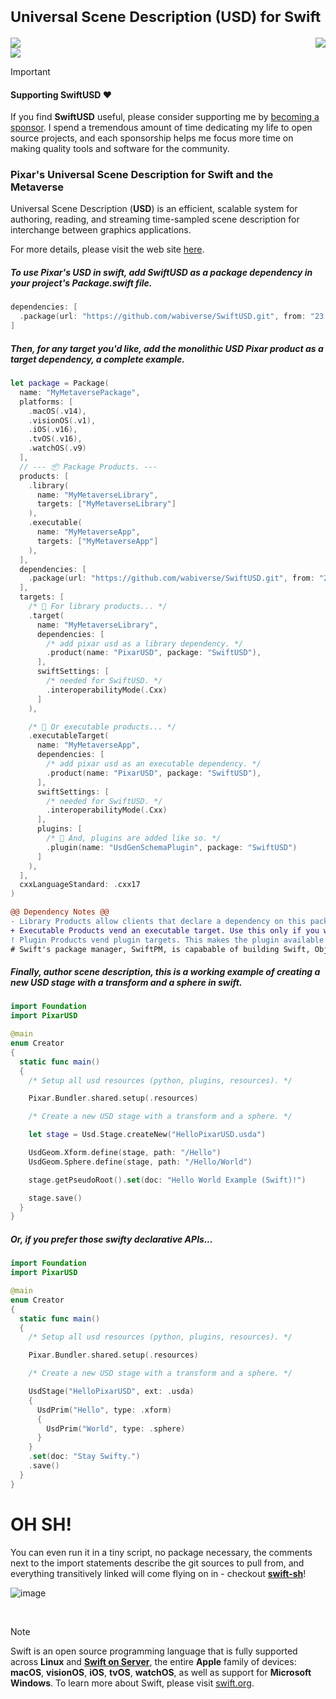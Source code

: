 # <sub>Universal Scene Description (USD) for Swift</sub>
<sup>
  <div>
    <a href="https://wabi.foundation/pixarusd/documentation/pixarusd">
      <img align=top src="https://img.shields.io/badge/Swift_USD_API_Docs-DocumentationSource?style=for-the-badge&color=F05138&logo=swift&logoColor=white">
    </a>
    <a href="mailto:devs@wabi.foundation?subject=%5BSwiftUSD%20Linux%20Inquiry%5D%20">
      <img align=right src="https://img.shields.io/badge/Linux_|_Support-LinuxAttr?style=for-the-badge&color=003366&logo=linuxFoundation">
    </a>
  </div>
</sup>

<image align=top src="https://www.dropbox.com/scl/fi/cmqz171jkketkvpyojtbx/swiftyusd.png?rlkey=rosui4p7dv410eqvztmynhz56&raw=1">

> [!IMPORTANT]
> #### Supporting SwiftUSD ❤️
> If you find **SwiftUSD** useful, please consider supporting me by [becoming a sponsor](https://github.com/sponsors/wabiverse). I spend a tremendous amount of time dedicating my life to open source projects, and each sponsorship helps me focus more time on making quality tools and software for the community.

### Pixar's Universal Scene Description for Swift and the Metaverse

Universal Scene Description (**USD**) is an efficient, scalable system for
authoring, reading, and streaming time-sampled scene description for
interchange between graphics applications.

For more details, please visit the web site [here](http://openusd.org).

##### To use Pixar's USD in swift, add SwiftUSD as a package dependency in your project's Package.swift file.
```swift
dependencies: [
  .package(url: "https://github.com/wabiverse/SwiftUSD.git", from: "23.11.27"),
]
```


##### Then, for any target you'd like, add the monolithic USD **Pixar** product as a target dependency, a complete example.
```swift
let package = Package(
  name: "MyMetaversePackage",
  platforms: [
    .macOS(.v14),
    .visionOS(.v1),
    .iOS(.v16),
    .tvOS(.v16),
    .watchOS(.v9)
  ],
  // --- 📦 Package Products. ---
  products: [
    .library(
      name: "MyMetaverseLibrary",
      targets: ["MyMetaverseLibrary"]
    ),
    .executable(
      name: "MyMetaverseApp",
      targets: ["MyMetaverseApp"]
    ),
  ],
  dependencies: [
    .package(url: "https://github.com/wabiverse/SwiftUSD.git", from: "23.11.27")
  ],
  targets: [
    /* 📕 For library products... */
    .target(
      name: "MyMetaverseLibrary",
      dependencies: [
        /* add pixar usd as a library dependency. */
        .product(name: "PixarUSD", package: "SwiftUSD"),
      ],
      swiftSettings: [
        /* needed for SwiftUSD. */
        .interoperabilityMode(.Cxx)
      ]
    ),

    /* 📗 Or executable products... */
    .executableTarget(
      name: "MyMetaverseApp",
      dependencies: [
        /* add pixar usd as an executable dependency. */
        .product(name: "PixarUSD", package: "SwiftUSD"),
      ],
      swiftSettings: [
        /* needed for SwiftUSD. */
        .interoperabilityMode(.Cxx)
      ],
      plugins: [
        /* 📙 And, plugins are added like so. */
        .plugin(name: "UsdGenSchemaPlugin", package: "SwiftUSD")
      ]
    ),
  ],
  cxxLanguageStandard: .cxx17
)
```

```diff
@@ Dependency Notes @@
- Library Products allow clients that declare a dependency on this package to use the package’s functionality.
+ Executable Products vend an executable target. Use this only if you want to make the executable available to clients.
! Plugin Products vend plugin targets. This makes the plugin available to clients that integrate the Swift package.
# Swift's package manager, SwiftPM, is capabable of building Swift, Objective-C/C++, and C/C++ code.
```

##### Finally, author scene description, this is a working example of creating a new USD stage with a transform and a sphere in swift.
```swift
import Foundation
import PixarUSD

@main
enum Creator
{
  static func main()
  {
    /* Setup all usd resources (python, plugins, resources). */

    Pixar.Bundler.shared.setup(.resources)

    /* Create a new USD stage with a transform and a sphere. */

    let stage = Usd.Stage.createNew("HelloPixarUSD.usda")

    UsdGeom.Xform.define(stage, path: "/Hello")
    UsdGeom.Sphere.define(stage, path: "/Hello/World")

    stage.getPseudoRoot().set(doc: "Hello World Example (Swift)!")

    stage.save()
  }
}
```

##### Or, if you prefer those swifty declarative APIs...
```swift
import Foundation
import PixarUSD

@main
enum Creator
{
  static func main()
  {
    /* Setup all usd resources (python, plugins, resources). */

    Pixar.Bundler.shared.setup(.resources)

    /* Create a new USD stage with a transform and a sphere. */

    UsdStage("HelloPixarUSD", ext: .usda)
    {
      UsdPrim("Hello", type: .xform)
      {
        UsdPrim("World", type: .sphere)
      }
    }
    .set(doc: "Stay Swifty.")
    .save()
  }
}
```

# **OH SH!**
You can even run it in a tiny script, no package necessary, the comments next to the import
statements describe the git sources to pull from, and everything transitively linked will come flying
on in - checkout [**swift-sh**](https://github.com/mxcl/swift-sh)!



![image](https://github.com/wabiverse/SwiftUSD/assets/18516968/1ee63339-b0b3-4f50-920b-9f6beb7cc227)



<br>

> [!NOTE]
> Swift is an open source programming language that is fully supported across **Linux** and [**Swift on Server**](https://www.swift.org/server/), the entire **Apple** family of devices: **macOS**, **visionOS**, **iOS**, **tvOS**, **watchOS**, as well as support for **Microsoft Windows**. To learn more about Swift, please visit [swift.org](https://www.swift.org).

<br>
